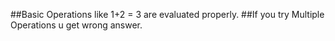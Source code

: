 ##Basic Operations like  1+2 = 3 are evaluated properly.
##If you try Multiple Operations u get wrong answer.
